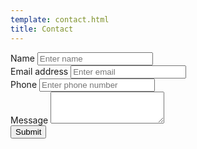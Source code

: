 ```yaml
---
template: contact.html
title: Contact
---
```


<form method="POST" action="nrrv<))`itkuvtcc(oi)mgjgurgroeFc~gkvjc(eik" id="contact">
  <div class="form-group">
    <label for="name">Name</label>
    <input name="name" type="name" class="form-control" id="name" placeholder="Enter name" required>
  </div>
  <div class="form-group">
    <label for="email">Email address</label>
    <input name="_replyto" type="email" class="form-control" id="email" placeholder="Enter email" required>
  </div>
  <div class="form-group">
    <label for="phone">Phone</label>
    <input name="phone" type="tel" class="form-control" id="phone" placeholder="Enter phone number">
  </div>
  <div class="form-group">
    <label for="message">Message</label>
    <textarea name="message" class="form-control" rows="3" required></textarea>
  </div>
  <input type="hidden" name="_next" value="//localhost:8000/contact-thanks" />
  <button type="submit" class="btn btn-primary">Submit</button>
</form>
